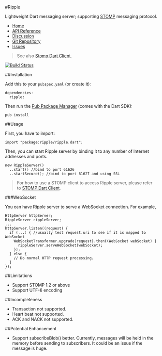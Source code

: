 #Ripple

Lightweight Dart messaging server; supporting [STOMP](http://stomp.github.io/) messaging protocol.

* [Home](http://rikulo.org)
* [API Reference](http://api.rikulo.org/ripple/latest)
* [Discussion](http://stackoverflow.com/questions/tagged/rikulo)
* [Git Repository](https://github.com/rikulo/ripple)
* [Issues](https://github.com/rikulo/ripple/issues)

> See also [Stomp Dart Client](https://github.com/rikulo/stomp).

[![Build Status](https://drone.io/github.com/rikulo/ripple/status.png)](https://drone.io/github.com/rikulo/ripple/latest)

##Installation

Add this to your `pubspec.yaml` (or create it):

    dependencies:
      ripple:

Then run the [Pub Package Manager](http://pub.dartlang.org/doc) (comes with the Dart SDK):

    pub install

##Usage

First, you have to import:

    import "package:ripple/ripple.dart";

Then, you can start Ripple server by binding it to any number of Internet addresses and ports.

    new RippleServer()
      ..start() //bind to port 61626
      ..startSecure(); //bind to port 61627 and using SSL

> For how to use a STOMP client to access Ripple server, please refer to [STOMP Dart Client](https://github.com/rikulo/stomp).

###WebSocket

You can have Ripple server to serve a WebSocket connection. For example,

    HttpServer httpServer;
    RippleServer rippleServer;
    ...
    httpServer.listen((request) {
      if (...) { //usually test request.uri to see if it is mapped to WebSocket
        WebSocketTransformer.upgrade(request).then((WebSocket webSocket) {
          rippleServer.serveWebSocket(webSocket);
        });
      } else {
        // Do normal HTTP request processing.
      }
    });

##Limitations

* Support STOMP 1.2 or above
* Support UTF-8 encoding

##Incompleteness

* Transaction not supported.
* Heart beat not supported.
* ACK and NACK not supported.

##Potential Enhancement

* Support subscribeBlob() better. Currently, messages will be held in the memory before sending to subscribers. It could be an issue if the message is huge.
